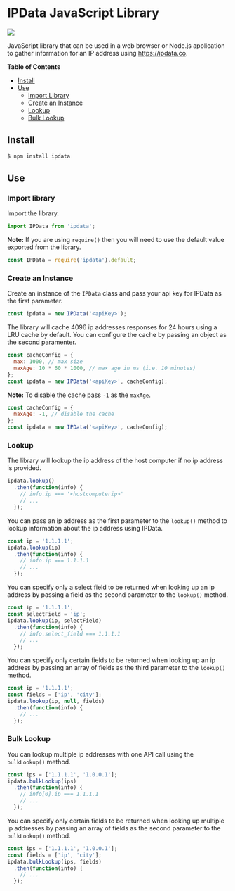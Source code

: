 # IPData JavaScript Library

[![](https://github.com/ConnerTechnology/ipdata-js-library/workflows/CI/badge.svg)](https://github.com/ConnerTechnology/ipdata-js-library/actions)

JavaScript library that can be used in a web browser or Node.js application to gather information for an IP address using https://ipdata.co.

**Table of Contents**

- [Install](#install)
- [Use](#use)
  - [Import Library](#import-library)
  - [Create an Instance](#create-an-instance)
  - [Lookup](#lookup)
  - [Bulk Lookup](#bulk-lookup)

## Install

```sh
$ npm install ipdata
```

## Use

### Import library

Import the library.

```js
import IPData from 'ipdata';
```

**Note:** If you are using `require()` then you will need to use the default value exported from the library.

```js
const IPData = require('ipdata').default;
```

### Create an Instance

Create an instance of the `IPData` class and pass your api key for IPData as the first parameter.

```js
const ipdata = new IPData('<apiKey>');
```

The library will cache 4096 ip addresses responses for 24 hours using a LRU cache by default. You can configure the cache by passing an object as the second paramenter.

```js
const cacheConfig = {
  max: 1000, // max size
  maxAge: 10 * 60 * 1000, // max age in ms (i.e. 10 minutes)
};
const ipdata = new IPData('<apiKey>', cacheConfig);
```

**Note:** To disable the cache pass `-1` as the `maxAge`.

```js
const cacheConfig = {
  maxAge: -1, // disable the cache
};
const ipdata = new IPData('<apiKey>', cacheConfig);
```

### Lookup

The library will lookup the ip address of the host computer if no ip address is provided.

```js
ipdata.lookup()
  .then(function(info) {
    // info.ip === '<hostcomputerip>'
    // ...
  });
```

You can pass an ip address as the first parameter to the `lookup()` method to lookup information about the ip address using IPData.

```js
const ip = '1.1.1.1';
ipdata.lookup(ip)
  .then(function(info) {
    // info.ip === 1.1.1.1
    // ...
  });
```

You can specify only a select field to be returned when looking up an ip address by passing a field as the second parameter to the `lookup()` method.

```js
const ip = '1.1.1.1';
const selectField = 'ip';
ipdata.lookup(ip, selectField)
  .then(function(info) {
    // info.select_field === 1.1.1.1
    // ...
  });
```

You can specify only certain fields to be returned when looking up an ip address by passing an array of fields as the third parameter to the `lookup()` method.

```js
const ip = '1.1.1.1';
const fields = ['ip', 'city'];
ipdata.lookup(ip, null, fields)
  .then(function(info) {
    // ...
  });
```

### Bulk Lookup

You can lookup multiple ip addresses with one API call using the `bulkLookup()` method.

```js
const ips = ['1.1.1.1', '1.0.0.1'];
ipdata.bulkLookup(ips)
  .then(function(info) {
    // info[0].ip === 1.1.1.1
    // ...
  });
```

You can specify only certain fields to be returned when looking up multiple ip addresses by passing an array of fields as the second parameter to the `bulkLookup()` method.

```js
const ips = ['1.1.1.1', '1.0.0.1'];
const fields = ['ip', 'city'];
ipdata.bulkLookup(ips, fields)
  .then(function(info) {
    // ...
  });
```
